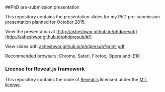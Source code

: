 ##PhD pre-submission presentation

This repository contains the presentation slides for my PhD pre-submission presentation planned for October 2015.

View the presentation at [http://asheshwor.github.io/phdpresub](http://asheshwor.github.io/phdpresub/#/)

View slides pdf: [asheshwor.github.io/phdpresub?print-pdf](http://asheshwor.github.io/phdpresub?print-pdf)

Recommended browsers: Chrome, Safari, Firefox, Opera and IE10

### License for Reveal.js framework

This repository contains the code of [Reveal.js](https://github.com/hakimel/reveal.js) licensed under the [MIT license](https://github.com/asheshwor/anu2015/blob/master/LICENSE).
